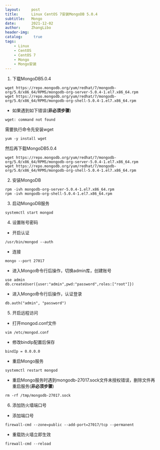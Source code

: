```yaml
---
layout:     post
title:      Linux CentOS 7安装MongoDB 5.0.4
subtitle:   Mongo
date:       2021-12-02
author:     ZhangLibo
header-img:
catalog: 	 true
tags:
    - Linux
    - CentOS
    - CentOS 7
    - Mongo
    - Mongo安装
---
```



1.  下载MongoDB5.0.4
```shell
wget https://repo.mongodb.org/yum/redhat/7/mongodb-org/5.0/x86_64/RPMS/mongodb-org-server-5.0.4-1.el7.x86_64.rpm
wget https://repo.mongodb.org/yum/redhat/7/mongodb-org/5.0/x86_64/RPMS/mongodb-org-shell-5.0.4-1.el7.x86_64.rpm
```

* 如果遇到如下错误(**非必须步骤**)
```shell
wget: command not found
```

  需要执行命令先安装wget
```shell
yum -y install wget
```

  然后再下载MongoDB5.0.4
```shell
wget https://repo.mongodb.org/yum/redhat/7/mongodb-org/5.0/x86_64/RPMS/mongodb-org-server-5.0.4-1.el7.x86_64.rpm
wget https://repo.mongodb.org/yum/redhat/7/mongodb-org/5.0/x86_64/RPMS/mongodb-org-shell-5.0.4-1.el7.x86_64.rpm
```


2. 安装MongoDB
```shell
rpm -ivh mongodb-org-server-5.0.4-1.el7.x86_64.rpm
rpm -ivh mongodb-org-shell-5.0.4-1.el7.x86_64.rpm
```

3. 启动MongoDB服务
```shell
systemctl start mongod
```

4. 设置账号密码

* 开启认证
```shell
/usr/bin/mongod --auth
```

* 连接
```shell
mongo --port 27017
```

* 进入Mongo命令行后操作，切换admin库，创建账号
```shell
use admin
db.createUser({user:"admin",pwd:"password",roles:["root"]})
```

* 进入Mongo命令行后操作，认证登录
```shell
db.auth("admin", "password")
```

5. 开启远程访问

* 打开mongod.conf文件
```shell
vim /etc/mongod.conf
```

* 修改bindIp配置后保存
```shell
bindIp = 0.0.0.0
```

* 重启Mongo服务
```shell
systemctl restart mongod
```

* 重启Mongo服务时遇到mongodb-27017.sock文件未授权错误，删除文件再重启服务(**非必须步骤**)
```shell
rm -rf /tmp/mongodb-27017.sock
```


6. 添加防火墙端口号

* 添加端口号
```shell
firewall-cmd --zone=public --add-port=27017/tcp --permanent
```

* 重载防火墙立即生效
```shell
firewall-cmd --reload
```
